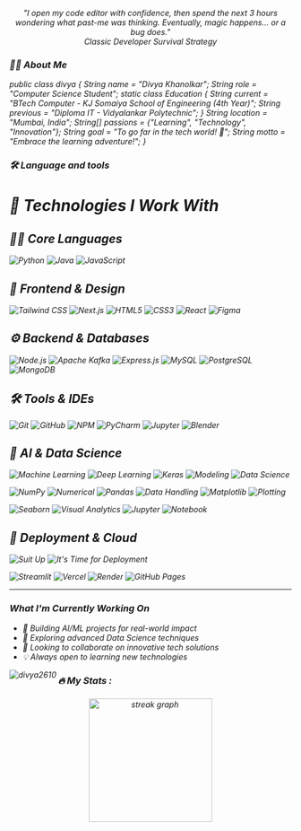 <div align="center">
   <p><i>"I open my code editor with confidence, then spend the next 3 hours wondering what past-me was thinking. Eventually, magic happens... or a bug does."<br>  
     Classic Developer Survival Strategy
<i></p>
</div>

<h3 align="left">👩‍💻 About Me</h3>
public class divya {
    String name = &quot;Divya Khanolkar&quot;;
    String role = &quot;Computer Science Student&quot;;
    static class Education {
        String current = &quot;BTech Computer - KJ Somaiya School of Engineering (4th Year)&quot;;
        String previous = &quot;Diploma IT - Vidyalankar Polytechnic&quot;;
    }
    String location = &quot;Mumbai, India&quot;;
    String[] passions = {&quot;Learning&quot;, &quot;Technology&quot;, &quot;Innovation&quot;};
    String goal = &quot;To go far in the tech world! 🚀&quot;;
    String motto = &quot;Embrace the learning adventure!&quot;;
}



<h3 align="left">🛠 Language and tools</h3>

# 🧠 Technologies I Work With

## 👨‍💻 Core Languages
![Python](https://img.shields.io/badge/PYTHON-3776AB?style=for-the-badge&logo=python&logoColor=white)
![Java](https://img.shields.io/badge/JAVA-007396?style=for-the-badge&logo=java&logoColor=white)
![JavaScript](https://img.shields.io/badge/JAVASCRIPT-F7DF1E?style=for-the-badge&logo=javascript&logoColor=black)

## 🎨 Frontend & Design
![Tailwind CSS](https://img.shields.io/badge/TAILWIND_CSS-38B2AC?style=for-the-badge&logo=tailwind-css&logoColor=white)
![Next.js](https://img.shields.io/badge/NEXT.JS-000000?style=for-the-badge&logo=nextdotjs&logoColor=white)
![HTML5](https://img.shields.io/badge/HTML5-E34F26?style=for-the-badge&logo=html5&logoColor=white)
![CSS3](https://img.shields.io/badge/CSS3-1572B6?style=for-the-badge&logo=css3&logoColor=white)
![React](https://img.shields.io/badge/REACT-61DAFB?style=for-the-badge&logo=react&logoColor=black)
![Figma](https://img.shields.io/badge/FIGMA-F24E1E?style=for-the-badge&logo=figma&logoColor=white)

## ⚙️ Backend & Databases
![Node.js](https://img.shields.io/badge/NODE.JS-339933?style=for-the-badge&logo=nodedotjs&logoColor=white)
![Apache Kafka](https://img.shields.io/badge/APACHE_KAFKA-231F20?style=for-the-badge&logo=apache-kafka&logoColor=white)
![Express.js](https://img.shields.io/badge/EXPRESS.JS-000000?style=for-the-badge&logo=express&logoColor=white)
![MySQL](https://img.shields.io/badge/MYSQL-4479A1?style=for-the-badge&logo=mysql&logoColor=white)
![PostgreSQL](https://img.shields.io/badge/POSTGRESQL-336791?style=for-the-badge&logo=postgresql&logoColor=white)
![MongoDB](https://img.shields.io/badge/MONGODB-47A248?style=for-the-badge&logo=mongodb&logoColor=white)

## 🛠️ Tools & IDEs
![Git](https://img.shields.io/badge/GIT-F05032?style=for-the-badge&logo=git&logoColor=white)
![GitHub](https://img.shields.io/badge/GITHUB-181717?style=for-the-badge&logo=github&logoColor=white)
![NPM](https://img.shields.io/badge/NPM-CB3837?style=for-the-badge&logo=npm&logoColor=white)
![PyCharm](https://img.shields.io/badge/PYCHARM-000000?style=for-the-badge&logo=pycharm&logoColor=white)
![Jupyter](https://img.shields.io/badge/JUPYTER-F37626?style=for-the-badge&logo=jupyter&logoColor=white)
![Blender](https://img.shields.io/badge/BLENDER-F5792A?style=for-the-badge&logo=blender&logoColor=white)

## 🧠 AI & Data Science
![Machine Learning](https://img.shields.io/badge/MACHINE_LEARNING-FF6F00?style=for-the-badge&logo=tensorflow&logoColor=white)
![Deep Learning](https://img.shields.io/badge/DEEP_LEARNING-FF6F00?style=for-the-badge&logo=tensorflow&logoColor=white)
![Keras](https://img.shields.io/badge/KERAS-D00000?style=for-the-badge&logo=keras&logoColor=white)
![Modeling](https://img.shields.io/badge/MODELING-DC143C?style=for-the-badge&logo=anaconda&logoColor=white)
![Data Science](https://img.shields.io/badge/DATA_SCIENCE-4B0082?style=for-the-badge&logo=python&logoColor=white)

![NumPy](https://img.shields.io/badge/NUMPY-013243?style=for-the-badge&logo=numpy&logoColor=white)
![Numerical](https://img.shields.io/badge/NUMERICAL-008B8B?style=for-the-badge&logo=scipy&logoColor=white)
![Pandas](https://img.shields.io/badge/PANDAS-150458?style=for-the-badge&logo=pandas&logoColor=white)
![Data Handling](https://img.shields.io/badge/DATA_HANDLING-4B0082?style=for-the-badge&logo=python&logoColor=white)
![Matplotlib](https://img.shields.io/badge/MATPLOTLIB-11557C?style=for-the-badge&logo=python&logoColor=white)
![Plotting](https://img.shields.io/badge/PLOTTING-006400?style=for-the-badge&logo=plotly&logoColor=white)

![Seaborn](https://img.shields.io/badge/SEABORN-3776AB?style=for-the-badge&logo=python&logoColor=white)
![Visual Analytics](https://img.shields.io/badge/VISUAL_ANALYTICS-2F4F4F?style=for-the-badge&logo=tableau&logoColor=white)
![Jupyter](https://img.shields.io/badge/JUPYTER-F37626?style=for-the-badge&logo=jupyter&logoColor=white)
![Notebook](https://img.shields.io/badge/NOTEBOOK-FF8C00?style=for-the-badge&logo=jupyter&logoColor=white)

## 🚀 Deployment & Cloud
![Suit Up](https://img.shields.io/badge/SUIT_UP-FFD700?style=for-the-badge&logo=superman&logoColor=black)
![It's Time for Deployment](https://img.shields.io/badge/IT'S_TIME_FOR_DEPLOYMENT-FF4500?style=for-the-badge&logo=rocket&logoColor=white)

![Streamlit](https://img.shields.io/badge/STREAMLIT-FF4B4B?style=for-the-badge&logo=streamlit&logoColor=white)
![Vercel](https://img.shields.io/badge/VERCEL-000000?style=for-the-badge&logo=vercel&logoColor=white)
![Render](https://img.shields.io/badge/RENDER-46E3B7?style=for-the-badge&logo=render&logoColor=white)
![GitHub Pages](https://img.shields.io/badge/GITHUB_PAGES-222222?style=for-the-badge&logo=github-pages&logoColor=white)

---
<div>
<body class="p-4 md:p-8">
    <!-- Main container for the section -->
    <div class="bg-gray-800 text-white p-6 rounded-xl shadow-lg max-w-2xl mx-auto">
        <!-- Section Heading -->
        <h3 class="text-2xl font-bold mb-4">
            What I'm Currently Working On
        </h3>
        <!-- Unordered List for the bullet points -->
        <ul class="list-none space-y-3 p-0">
            <li class="flex items-start text-lg">
                <span class="mr-3 text-2xl">🔭</span>
                <span>Building AI/ML projects for real-world impact</span>
            </li>
            <li class="flex items-start text-lg">
                <span class="mr-3 text-2xl">🌱</span>
                <span>Exploring advanced Data Science techniques</span>
            </li>
            <li class="flex items-start text-lg">
                <span class="mr-3 text-2xl">👯</span>
                <span>Looking to collaborate on innovative tech solutions</span>
            </li>
            <li class="flex items-start text-lg">
                <span class="mr-3 text-2xl">💡</span>
                <span>Always open to learning new technologies</span>
            </li>
        </ul>
    </div>


<p><img align="left" src="https://github-readme-stats.vercel.app/api/top-langs?username=divya2610&show_icons=true&locale=en&layout=compact" alt="divya2610" /></p>

<h3 align="left">🔥   My Stats :</h3>

###

<div align="center">
  <img src="https://streak-stats.demolab.com?user=maurodesouza&locale=en&mode=daily&theme=dark&hide_border=false&border_radius=5&order=3" height="220" alt="streak graph"  />
</div>

###

